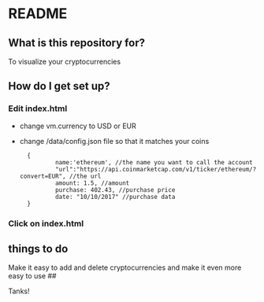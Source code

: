# README #

## What is this repository for? ##

To visualize your cryptocurrencies

## How do I get set up? ##

### Edit index.html ###
- change vm.currency to USD or EUR
- change /data/config.json file so that it matches your coins

        {
            	name:'ethereum', //the name you want to call the account
            	"url":"https://api.coinmarketcap.com/v1/ticker/ethereum/?convert=EUR", //the url
                amount: 1.5, //amount
                purchase: 402.43, //purchase price
                date: "10/10/2017" //purchase data
        }

### Click on index.html ###

## things to do ##

Make it easy to add and delete cryptocurrencies 
 and make it even more easy to use ##


Tanks!
